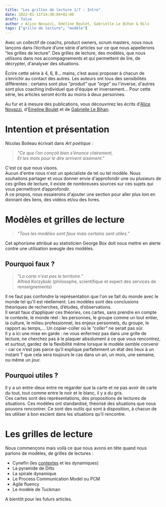 ```yaml
---
title: "Les grilles de lecture 1/7 : Intro"
date: 2022-01-11T14:30:04+02:00
draft: false
author : Alice Novazzi, Emeline Boulet, Gabrielle Le Bihan & Nils
tags: ["grille de lecture", "modèle"]
---
```


Avec un collectif de coachs, product owners, scrum masters, nous nous lançons dans l’écriture d’une série d'articles sur ce que nous appellerons “les grilles de lecture”. Des grilles de lecture, des modèles, que nous utilisons dans nos accompagnements et qui permettent de lire, de décrypter, d'analyser des situations.

Écrire cette série à 4, 6, 8... mains, c’est aussi proposer à chacun de s’enrichir au contact des autres. Les auteurs ont tous des sensibilités différentes : certains sont plus *"produit"* que *"orga"* ou l'inverse, d'autres sont plus coaching individuel que d'équipe et inversement…
Pour cette série, les articles seront écrits au moins à deux personnes.

Au fur et à mesure des publications, vous découvrirez les écrits d'[Alice Novazzi](https://www.linkedin.com/in/alicenovazzi/), d'[Emeline Boulet](https://www.linkedin.com/in/emelineboulet/) et de [Gabrielle Le Bihan](https://www.linkedin.com/in/gabriellelebihan/).

# Intention et présentation

Nicolas Boileau écrivait dans *Art poétique* :  

> *"Ce que l’on conçoit bien s’énonce clairement,  
Et les mots pour le dire arrivent aisément."*  

C'est ce que nous visons.  
Aucun d'entre nous n'est un spécialiste de tel ou tel modèle. Nous souhaitons partager et vous donner envie d'approfondir une ou plusieurs de ces grilles de lecture, il existe de nombreuses sources sur ces sujets qui vous permettront d’approfondir.  
À ce propos, nous essaierons d'ajouter une section pour aller plus loin en donnant des liens, des vidéos et/ou des livres.

# Modèles et grilles de lecture

>*"Tous les modèles sont faux mais certains sont utiles."*  

Cet aphorisme attribué au statisticien George Box doit nous mettre en alerte contre une utilisation aveugle des modèles.

## Pourquoi faux ?
> *"La carte n'est pas le territoire."*  
Alfred Korzybski (philosophe, scientifique et expert des services de renseignements)  

Il ne faut pas confondre la représentation que l'on se fait du monde avec le monde tel qu'il est réellement.
Les modèles sont des conclusions théoriques de recherches, d’études, d’observations.  
Il serait faux d’appliquer ces théories, ces cartes, sans prendre en compte le contexte, le monde réel : les personnes, le groupe comme un tout entier, la culture, le milieu professionnel, les enjeux personnels, du groupe, le rapport au temps,... Un copier-coller où le *"coller"* ne serait pas sûr.  
Il y a ici une mise en garde : ne vous enfermez pas dans une grille de lecture, ne cherchez pas à le plaquer absolument à ce que vous rencontrez, et surtout, gardez de la flexibilité même lorsque le modèle semble convenir - car ce n’est pas parce qu’il explique parfaitement un état des lieux à un instant T que cela sera toujours le cas dans un an, un mois, une semaine, ou même un jour.

## Pourquoi utiles ?
Il y a un entre-deux entre ne regarder que la carte et ne pas avoir de carte du tout, tout comme entre le noir et le blanc, il y a du gris.  
Ces cartes sont des représentations, des propositions de lectures de situations. Ces modèles ont standardisé, théorisé des situations que nous pouvons rencontrer. Ce sont des outils qui sont à disposition, à chacun de les utiliser à bon escient dans les situations qu’il rencontre.

# Les grilles de lecture

Nous commençons mais voilà ce que nous avons en tête quand nous parlons de modèles, de grilles de lectures :  

- Cynefin (les [contextes](https://www.nilslesieur.fr/2022/01/les-grilles-de-lecture-2/7-cynefin.-les-contextes./) et les dynamiques) 
- La pyramide de Dilts  
- La spirale dynamique 
- Le Process Communication Model ou PCM   
- Agile fluency  
- Le modèle de Tuckman  

A bientôt pour les futurs articles.

